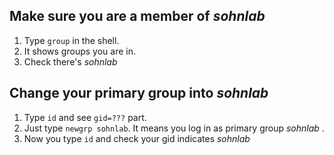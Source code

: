 Make sure you are a member of _sohnlab_
---

1. Type `group` in the shell.
2. It shows groups you are in.
3. Check there's _sohnlab_

Change your primary group into _sohnlab_ 
---

1. Type `id` and see `gid=???` part.
2. Just type `newgrp sohnlab`. It means you log in as primary group _sohnlab_ .
3. Now you type `id` and check your gid indicates _sohnlab_
